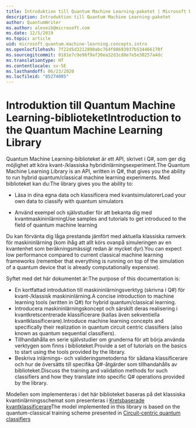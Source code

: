 ```yaml
---
title: Introduktion till Quantum Machine Learning-paketet | Microsoft Docs
description: Introduktion till Quantum Machine Learning-paketet
author: QuantumWriter
ms.author: alexeib@microsoft.com
ms.date: 12/5/2019
ms.topic: article
uid: microsoft.quantum.machine-learning.concepts.intro
ms.openlocfilehash: 7f22d5d3212890abc764f88693937b534466170f
ms.sourcegitcommit: 0181e7c9e98f9af30ea32d3cd8e7e5e30257a4dc
ms.translationtype: HT
ms.contentlocale: sv-SE
ms.lasthandoff: 06/23/2020
ms.locfileid: "85274005"
---
```

# <a name="introduction-to-the-quantum-machine-learning-library"></a><span data-ttu-id="9ba8a-103">Introduktion till Quantum Machine Learning-biblioteket</span><span class="sxs-lookup"><span data-stu-id="9ba8a-103">Introduction to the Quantum Machine Learning Library</span></span>

<span data-ttu-id="9ba8a-104">Quantum Machine Learning-biblioteket är ett API, skrivet i Q#, som ger dig möjlighet att köra kvant-/klassiska hybridinlärningsexperiment.</span><span class="sxs-lookup"><span data-stu-id="9ba8a-104">The Quantum Machine Learning Library is an API, written in Q#, that gives you the ability to run hybrid quantum/classical machine learning experiments.</span></span> <span data-ttu-id="9ba8a-105">Med biblioteket kan du:</span><span class="sxs-lookup"><span data-stu-id="9ba8a-105">The library gives you the ability to:</span></span>

- <span data-ttu-id="9ba8a-106">Läsa in dina egna data och klassificera med kvantsimulatorer</span><span class="sxs-lookup"><span data-stu-id="9ba8a-106">Load your own data to classify with quantum simulators</span></span>

- <span data-ttu-id="9ba8a-107">Använd exempel och självstudier för att bekanta dig med kvantmaskininlärning</span><span class="sxs-lookup"><span data-stu-id="9ba8a-107">Use samples and tutorials to get introduced to the field of quantum machine learning</span></span>

<span data-ttu-id="9ba8a-108">Du kan förvänta dig låga prestanda jämfört med aktuella klassiska ramverk för maskininlärning (kom ihåg att allt körs ovanpå simuleringen av en kvantenhet som beräkningsmässigt redan är mycket dyr).</span><span class="sxs-lookup"><span data-stu-id="9ba8a-108">You can expect low performance compared to current classical machine learning frameworks (remember that everything is running on top of the simulation of a quantum device that is already computationally expensive).</span></span>

<span data-ttu-id="9ba8a-109">Syftet med det här dokumentet är:</span><span class="sxs-lookup"><span data-stu-id="9ba8a-109">The purpose of this documentation is:</span></span>

- <span data-ttu-id="9ba8a-110">En kortfattad introduktion till maskininlärningsverktyg (skrivna i Q\#) för kvant-/klassisk maskininlärning.</span><span class="sxs-lookup"><span data-stu-id="9ba8a-110">A concise introduction to machine learning tools (written in Q\#) for hybrid quantum/classical learning.</span></span>
- <span data-ttu-id="9ba8a-111">Introducera maskininlärningskoncept och särskilt deras realisering i kvantkretscentrerade klassificerare (kallas även sekventiella kvantklassificerare).</span><span class="sxs-lookup"><span data-stu-id="9ba8a-111">Introduce machine learning concepts and specifically their realization in quantum circuit centric classifiers (also known as quantum sequential classifiers).</span></span>
- <span data-ttu-id="9ba8a-112">Tillhandahålla en serie självstudier om grunderna för att börja använda verktygen som finns i biblioteket.</span><span class="sxs-lookup"><span data-stu-id="9ba8a-112">Provide a set of tutorials on the basics to start using the tools provided by the library.</span></span>
- <span data-ttu-id="9ba8a-113">Beskriva inlärnings- och valideringsmetoderna för sådana klassificerare och hur de översätts till specifika Q\#-åtgärder som tillhandahålls av biblioteket.</span><span class="sxs-lookup"><span data-stu-id="9ba8a-113">Discuss the training and validation methods for such classifiers and how they translate into specific Q\# operations provided by the library.</span></span>

<span data-ttu-id="9ba8a-114">Modellen som implementeras i det här biblioteket baseras på det klassiska kvantinlärningsschemat som presenteras i [Kretsbaserade kvantklassificerare](https://arxiv.org/abs/1804.00633)</span><span class="sxs-lookup"><span data-stu-id="9ba8a-114">The model implemented in this library is based on the quantum-classical training scheme presented in [Circuit-centric quantum classifiers](https://arxiv.org/abs/1804.00633)</span></span>
